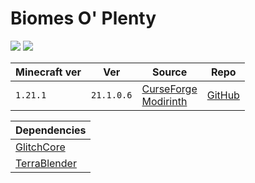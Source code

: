 # Biomes O' Plenty

![](https://i.imgur.com/HQ2opH6.png)
![](https://media.forgecdn.net/attachments/808/840/1.png)

| Minecraft ver | Ver        | Source                                                                                                                           | Repo                                                   |
| ------------- | ---------- | -------------------------------------------------------------------------------------------------------------------------------- | ------------------------------------------------------ |
| `1.21.1`      | `21.1.0.6` | [CurseForge](https://www.curseforge.com/minecraft/mc-mods/biomes-o-plenty)<br>[Modirinth](https://modrinth.com/mod/biomes-o-plenty) | [GitHub](https://github.com/Glitchfiend/BiomesOPlenty) |

| Dependencies                    |
| ------------------------------- |
| [GlitchCore](GlitchCore.md)     |
| [TerraBlender](TerraBlender.md) |
